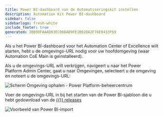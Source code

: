 ```yaml
---
title: Power BI-dashboard van de Automatiseringskit instellen
description: Automation Kit Power BI-dashboard
sidebar: false
sidebarlogo: fresh-white
include_footer: true
generated: 38B90FAAAD83EC06DAD9FE1B02DA2F76E8433F69
---
```


Als u het Power BI-dashboard voor het Automation Center of Excellence wilt starten, hebt u de omgevings-URL nodig voor uw hoofdomgeving (waar Automation CoE Main is geïnstalleerd).

Als u de omgevings-URL wilt verkrijgen, navigeert u naar het Power Platform Admin Center, gaat u naar Omgevingen, selecteert u de omgeving en noteert u de omgevings-URL:

![Scherm Omgeving ophalen - Power Platform-beheercentrum](/images/get-environment.png)

Voer de omgevings-URL in bij het starten van de Power BI-sjabloon die u hebt gedownload van de [{{<product-name>}} releases](https://github.com/microsoft/powercat-automation-kit/releases)

![Voorbeeld van Power BI-import](/images/power-bi-import.png)
